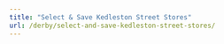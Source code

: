 ```yaml
---
title: "Select & Save Kedleston Street Stores"
url: /derby/select-and-save-kedleston-street-stores/
---
```

